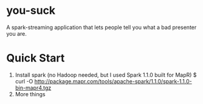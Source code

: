 you-suck
========

A spark-streaming application that lets people tell you what a bad presenter you are.

Quick Start
===========

1. Install spark (no Hadoop needed, but I used Spark 1.1.0 built for MapR)
  $ curl -O http://package.mapr.com/tools/apache-spark/1.1.0/spark-1.1.0-bin-mapr4.tgz
2. More things
